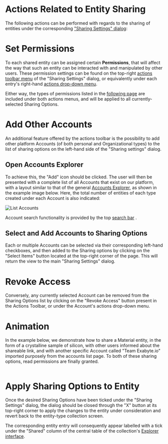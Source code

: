 # Actions Related to Entity Sharing

The following actions can be performed with regards to the sharing of entities under the corresponding ["Sharing Settings" dialog](ui.md):

# Set Permissions

To each shared entity can be assigned certain **Permissions**, that will affect the way that such an entity can be interacted with and manipulated by other users. These permission settings can be found on the top-right [actions toolbar menu](/entities-general/ui/explorer.md) of the "Sharing Settings" dialog, or equivalently under each entry's right-hand [actions drop-down menu](/entities-general/ui/explorer.md).
 
Either way, the types of permissions listed in the [following page](/entities-general/permissions.md) are included under both actions menus, and will be applied to all currently-selected Sharing Options.

# Add Other Accounts

An additional feature offered by the actions toolbar is the possibility to add other platform Accounts (of both personal and Organizational types) to the list of sharing options on the left-hand side of the "Sharing settings" dialog. 

## Open Accounts Explorer

To achieve this, the "Add" icon <i class="zmdi zmdi-plus-circle zmdi-hc-border"></i> should be clicked. The user will then be presented with a complete list of all Accounts that exist on our platform, with a layout similar to that of the general [Accounts Explorer](/accounts/ui/explorer.md), as shown in the example image below. Here, the total number of entities of each type created under each Account is also indicated:

![List Accounts](/images/list-accounts.png "List Accounts")

 Account search functionality is provided by the top [search bar](/entities-general/actions/search.md) <i class="zmdi zmdi-search zmdi-hc-border"></i>. 
 
## Select and Add Accounts to Sharing Options
 
 Each or multiple Accounts can be selected via their corresponding left-hand checkboxes, and then added to the Sharing options by clicking on the "Select Items" <i class="zmdi zmdi-collection-plus zmdi-hc-border"></i> button located at the top-right corner of the page. This will return the view to the main "Sharing Settings" dialog.

# Revoke Access

Conversely, any currently selected Account can be removed from the Sharing Options list by clicking on the "Revoke Access" button <i class="zmdi zmdi-eye-off zmdi-hc-border"></i> present in the Actions Toolbar, or under the Account's actions drop-down menu.

# Animation

In the example below, we demonstrate how to share a Material entity, in the form of a crystalline sample of silicon, with other users informed about the shareable link, and with another specific Account called "Team Exabyte.io" imported purposely from the accounts list page. To both of these sharing options, read permissions are finally granted.

 <img data-gifffer="/images/entity-sharing.gif" />


# Apply Sharing Options to Entity

Once the desired Sharing Options have been ticked under the "Sharing Settings" dialog, the dialog should be closed through the "X" button at its top-right corner to apply the changes to the entity under consideration and revert back to the entity-type collection screen. 

The corresponding entity entry will consequently appear labelled with a tick under the "Shared" column of the central table of the collection's [Explorer interface](/entities-general/ui/explorer.md). 
